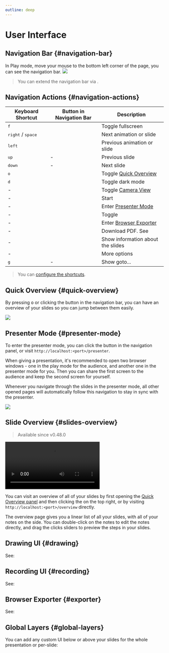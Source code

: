 ```yaml
---
outline: deep
---
```


# User Interface

## Navigation Bar {#navigation-bar}

In Play mode, move your mouse to the bottom left corner of the page, you can see the navigation bar.
![](/screenshots/navbar.png)

> You can extend the navigation bar via <LinkInline link="features/global-layers" />.

## Navigation Actions {#navigation-actions}

| Keyboard Shortcut                   | Button in Navigation Bar                                                              | Description                                                     |
| ----------------------------------- | ------------------------------------------------------------------------------------- | --------------------------------------------------------------- |
| <kbd>f</kbd>                        | <carbon-maximize class="inline-icon-btn"/> <carbon-minimize class="inline-icon-btn"/> | Toggle fullscreen                                               |
| <kbd>right</kbd> / <kbd>space</kbd> | <carbon-arrow-right class="inline-icon-btn"/>                                         | Next animation or slide                                         |
| <kbd>left</kbd>                     | <carbon-arrow-left class="inline-icon-btn"/>                                          | Previous animation or slide                                     |
| <kbd>up</kbd>                       | -                                                                                     | Previous slide                                                  |
| <kbd>down</kbd>                     | -                                                                                     | Next slide                                                      |
| <kbd>o</kbd>                        | <carbon-apps class="inline-icon-btn"/>                                                | Toggle [Quick Overview](#quick-overview)                        |
| <kbd>d</kbd>                        | <carbon-sun class="inline-icon-btn"/> <carbon-moon class="inline-icon-btn"/>          | Toggle dark mode                                                |
| -                                   | <carbon-user-avatar class="inline-icon-btn"/>                                         | Toggle [Camera View](../features/recording#camera-view)         |
| -                                   | <carbon-video class="inline-icon-btn"/>                                               | Start <LinkInline link="features/recording" />                  |
| -                                   | <carbon-user-speaker class="inline-icon-btn"/>                                        | Enter [Presenter Mode](#presenter-mode)                         |
| -                                   | <carbon-text-annotation-toggle class="inline-icon-btn"/>                              | Toggle <LinkInline link="features/side-editor" />               |
| -                                   | <carbon-document-pdf class="inline-icon-btn"/>                                        | Enter [Browser Exporter](#exporter)                             |
| -                                   | <carbon-download class="inline-icon-btn"/>                                            | Download PDF. See <LinkInline link="features/build-with-pdf" /> |
| -                                   | <carbon-information class="inline-icon-btn"/>                                         | Show information about the slides                               |
| -                                   | <carbon-settings-adjust class="inline-icon-btn"/>                                     | More options                                                    |
| <kbd>g</kbd>                        | -                                                                                     | Show goto...                                                    |

> You can [configure the shortcuts](../custom/config-shortcuts).

## Quick Overview {#quick-overview}

By pressing <kbd>o</kbd> or clicking the <carbon-apps class="inline-icon-btn"/> button in the navigation bar, you can have an overview of your slides so you can jump between them easily.

![](/screenshots/slides-overview.png)

## Presenter Mode {#presenter-mode}

To enter the presenter mode, you can click the <carbon-user-speaker class="inline-icon-btn"/> button in the navigation panel, or visit `http://localhost:<port>/presenter`.

When giving a presentation, it's recommended to open two browser windows - one in the play mode for the audience, and another one in the presenter mode for you. Then you can share the first screen to the audience and keep the second screen for yourself.

Whenever you navigate through the slides in the presenter mode, all other opened pages will automatically follow this navigation to stay in sync with the presenter.

![](/screenshots/presenter-mode.png)

## Slide Overview {#slides-overview}

> Available since v0.48.0

<video src="https://github.com/slidevjs/slidev/assets/11247099/01bbf5b3-f916-4646-9ea4-cf269c0567cb"
controls rounded shadow></video>

You can visit an overview of all of your slides by first opening the [Quick Overview panel](#quick-overview) and then clicking the <carbon-list-boxes class="inline-icon-btn"/> on the top right, or by visiting `http://localhost:<port>/overview` directly.

The overview page gives you a linear list of all your slides, with all of your notes on the side. You can double-click on the notes to edit the notes directly, and drag the clicks sliders to preview the steps in your slides.

## Drawing UI {#drawing}

See:

<LinkCard link="features/drawing" />

## Recording UI {#recording}

See:

<LinkCard link="features/recording"/>

## Browser Exporter {#exporter}

See:

<LinkCard link="guide/exporting#browser"/>

## Global Layers {#global-layers}

You can add any custom UI below or above your slides for the whole presentation or per-slide:

<LinkCard link="features/global-layers" />
